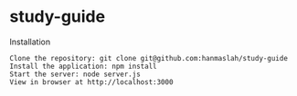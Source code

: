 # study-guide

Installation

    Clone the repository: git clone git@github.com:hanmaslah/study-guide
    Install the application: npm install
    Start the server: node server.js
    View in browser at http://localhost:3000
